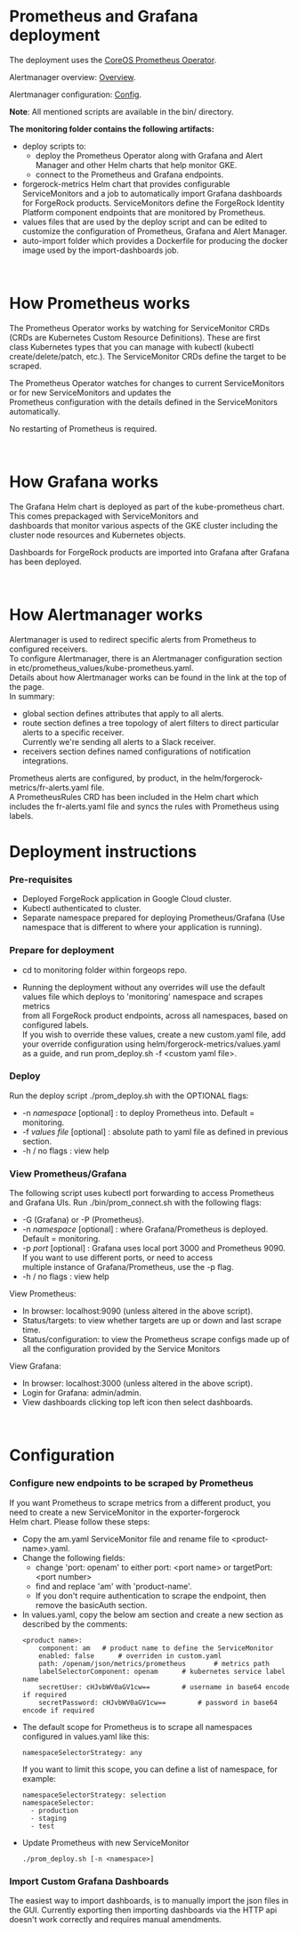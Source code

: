 # Prometheus and Grafana deployment

The deployment uses the [CoreOS Prometheus Operator](https://coreos.com/operators/prometheus/docs/0.15.0/index.html). 

Alertmanager overview: [Overview](https://prometheus.io/docs/alerting/overview/).

Alertmanager configuration: [Config](https://prometheus.io/docs/alerting/configuration/).

**Note**: All mentioned scripts are available in the bin/ directory.

**The monitoring folder contains the following artifacts:**
* deploy scripts to:
    * deploy the Prometheus Operator along with Grafana and Alert Manager and other Helm charts that help monitor GKE.
    * connect to the Prometheus and Grafana endpoints.
* forgerock-metrics Helm chart that provides configurable ServiceMonitors and a job to automatically import Grafana dashboards for ForgeRock products.  ServiceMonitors define the ForgeRock Identity Platform component endpoints that are monitored by Prometheus.
* values files that are used by the deploy script and can be edited to customize the configuration of Prometheus, Grafana and Alert Manager.
* auto-import folder which provides a Dockerfile for producing the docker image used by the import-dashboards job.

<br />

# How Prometheus works

The Prometheus Operator works by watching for ServiceMonitor CRDs (CRDs are Kubernetes Custom Resource Definitions). These are first  
class Kubernetes types that you can manage with kubectl (kubectl create/delete/patch, etc.).  The ServiceMonitor CRDs define the target to be scraped.

The Prometheus Operator watches for changes to current ServiceMonitors or for new ServiceMonitors and updates the  
Prometheus configuration with the details defined in the ServiceMonitors automatically.  

No restarting of Prometheus is required.

<br />

# How Grafana works

The Grafana Helm chart is deployed as part of the kube-prometheus chart.  This comes prepackaged with ServiceMonitors and  
dashboards that monitor various aspects of the GKE cluster including the cluster node resources and Kubernetes objects.

Dashboards for ForgeRock products are imported into Grafana after Grafana has been deployed. 

<br />

# How Alertmanager works
Alertmanager is used to redirect specific alerts from Prometheus to configured receivers.  
To configure Alertmanager, there is an Alertmanager configuration section in etc/prometheus_values/kube-prometheus.yaml.  
Details about how Alertmanager works can be found in the link at the top of the page.  
In summary:
* global section defines attributes that apply to all alerts.
* route section defines a tree topology of alert filters to direct particular alerts to a specific receiver.  
Currently we're sending all alerts to a Slack receiver.
* receivers section defines named configurations of notification integrations.

Prometheus alerts are configured, by product, in the helm/forgerock-metrics/fr-alerts.yaml file.  
A PrometheusRules CRD has been included in the Helm chart which includes the fr-alerts.yaml file and syncs the rules with Prometheus using labels.

# Deployment instructions
### Pre-requisites
* Deployed ForgeRock application in Google Cloud cluster.
* Kubectl authenticated to cluster.
* Separate namespace prepared for deploying Prometheus/Grafana
(Use namespace that is different to where your application is running).

### Prepare for deployment
* cd to monitoring folder within forgeops repo.

* Running the deployment without any overrides will use the default values file which deploys to 'monitoring' namespace and scrapes metrics  
 from all ForgeRock product endpoints, across all namespaces, based on configured labels.  
 If you wish to override these values, create a new custom.yaml file, add your override configuration using helm/forgerock-metrics/values.yaml  
 as a guide, and run prom_deploy.sh -f \<custom yaml file\>.

### Deploy

Run the deploy script ./prom_deploy.sh with the OPTIONAL flags:
* -n *namespace* \[optional\] : to deploy Prometheus into.  Default = monitoring.
* -f *values file* \[optional\] : absolute path to yaml file as defined in previous section.
* -h / no flags : view help

### View Prometheus/Grafana

The following script uses kubectl port forwarding to access Prometheus and Grafana UIs. Run ./bin/prom_connect.sh with the following flags:
* -G (Grafana) or -P (Prometheus).
* -n *namespace* \[optional\] : where Grafana/Prometheus is deployed.  Default = monitoring.
* -p *port* \[optional\] : Grafana uses local port 3000 and Prometheus 9090. If you want to use different ports, or need to access  
multiple instance of Grafana/Prometheus, use the -p flag.
* -h / no flags : view help

View Prometheus:
* In browser: localhost:9090 (unless altered in the above script).
* Status/targets: to view whether targets are up or down and last scrape time.
* Status/configuration: to view the Prometheus scrape configs made up of all the configuration
provided by the Service Monitors

View Grafana:
* In browser: localhost:3000 (unless altered in the above script).
* Login for Grafana: admin/admin.
* View dashboards clicking top left icon then select dashboards.

<br />

# Configuration

### Configure new endpoints to be scraped by Prometheus

If you want Prometheus to scrape metrics from a different product, you need to create a new ServiceMonitor in the exporter-forgerock  
   Helm chart.  Please follow these steps:
* Copy the am.yaml ServiceMonitor file and rename file to \<product-name\>.yaml.
* Change the following fields:
    * change 'port: openam' to either port: \<port name\> or targetPort: \<port number\>
    * find and replace 'am' with 'product-name'.
    * If you don't require authentication to scrape the endpoint, then remove the basicAuth section.
* In values.yaml, copy the below am section and create a new section as described by the comments:
    ```
    <product name>:
        component: am   # product name to define the ServiceMonitor
        enabled: false      # overriden in custom.yaml
        path: /openam/json/metrics/prometheus       # metrics path
        labelSelectorComponent: openam      # kubernetes service label name
        secretUser: cHJvbWV0aGV1cw==        # username in base64 encode if required
        secretPassword: cHJvbWV0aGV1cw==        # password in base64 encode if required
    ```
* The default scope for Prometheus is to scrape all namespaces configured in values.yaml like this:
    ```
    namespaceSelectorStrategy: any
    ```
  If you want to limit this scope, you can define a list of namespace, for example:
    ```
    namespaceSelectorStrategy: selection
    namespaceSelector:
      - production
      - staging
      - test
    ```
* Update Prometheus with new ServiceMonitor
    ```
    ./prom_deploy.sh [-n <namespace>]
    ```


### Import Custom Grafana Dashboards

The easiest way to import dashboards, is to manually import the json files in the GUI.
Currently exporting then importing dashboards via the HTTP api doesn't work correctly and requires manual amendments.












